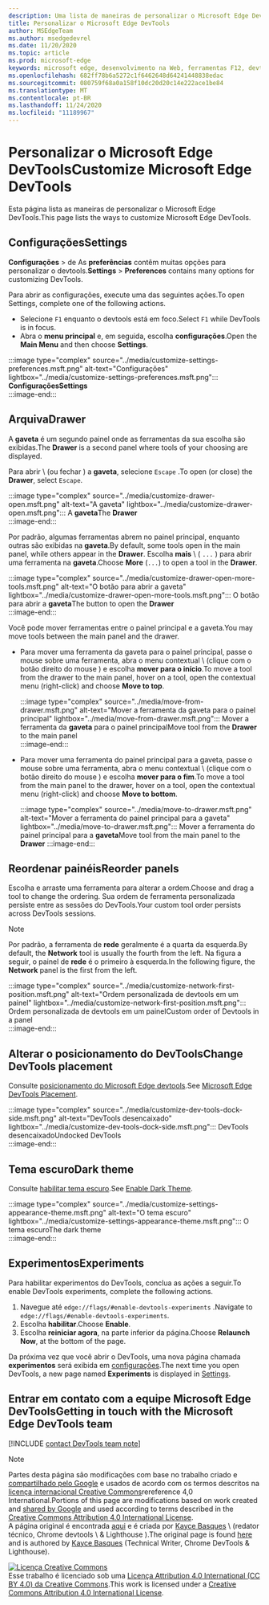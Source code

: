 ```yaml
---
description: Uma lista de maneiras de personalizar o Microsoft Edge DevTools
title: Personalizar o Microsoft Edge DevTools
author: MSEdgeTeam
ms.author: msedgedevrel
ms.date: 11/20/2020
ms.topic: article
ms.prod: microsoft-edge
keywords: microsoft edge, desenvolvimento na Web, ferramentas F12, devtools
ms.openlocfilehash: 682ff78b6a5272c1f6462648d64241448838edac
ms.sourcegitcommit: 080759f68a0a158f10dc20d20c14e222ace1be84
ms.translationtype: MT
ms.contentlocale: pt-BR
ms.lasthandoff: 11/24/2020
ms.locfileid: "11189967"
---
```

<!-- Copyright Kayce Basques 

   Licensed under the Apache License, Version 2.0 (the "License");
   you may not use this file except in compliance with the License.
   You may obtain a copy of the License at

       https://www.apache.org/licenses/LICENSE-2.0

   Unless required by applicable law or agreed to in writing, software
   distributed under the License is distributed on an "AS IS" BASIS,
   WITHOUT WARRANTIES OR CONDITIONS OF ANY KIND, either express or implied.
   See the License for the specific language governing permissions and
   limitations under the License.  -->

# <span data-ttu-id="d48a9-104">Personalizar o Microsoft Edge DevTools</span><span class="sxs-lookup"><span data-stu-id="d48a9-104">Customize Microsoft Edge DevTools</span></span>  

<span data-ttu-id="d48a9-105">Esta página lista as maneiras de personalizar o Microsoft Edge DevTools.</span><span class="sxs-lookup"><span data-stu-id="d48a9-105">This page lists the ways to customize Microsoft Edge DevTools.</span></span>  

## <span data-ttu-id="d48a9-106">Configurações</span><span class="sxs-lookup"><span data-stu-id="d48a9-106">Settings</span></span>  

<span data-ttu-id="d48a9-107">**Configurações**  >  de As **preferências** contêm muitas opções para personalizar o devtools.</span><span class="sxs-lookup"><span data-stu-id="d48a9-107">**Settings** > **Preferences** contains many options for customizing DevTools.</span></span>  

<span data-ttu-id="d48a9-108">Para abrir as configurações, execute uma das seguintes ações.</span><span class="sxs-lookup"><span data-stu-id="d48a9-108">To open Settings, complete one of the following actions.</span></span>  

*   <span data-ttu-id="d48a9-109">Selecione `F1` enquanto o devtools está em foco.</span><span class="sxs-lookup"><span data-stu-id="d48a9-109">Select `F1` while DevTools is in focus.</span></span>  
*   <span data-ttu-id="d48a9-110">Abra o **menu principal** e, em seguida, escolha **configurações**.</span><span class="sxs-lookup"><span data-stu-id="d48a9-110">Open the **Main Menu** and then choose **Settings**.</span></span>  
    
:::image type="complex" source="../media/customize-settings-preferences.msft.png" alt-text="Configurações" lightbox="../media/customize-settings-preferences.msft.png":::
   **<span data-ttu-id="d48a9-112">Configurações</span><span class="sxs-lookup"><span data-stu-id="d48a9-112">Settings</span></span>**  
:::image-end:::  

## <span data-ttu-id="d48a9-113">Arquiva</span><span class="sxs-lookup"><span data-stu-id="d48a9-113">Drawer</span></span>  

<span data-ttu-id="d48a9-114">A **gaveta** é um segundo painel onde as ferramentas da sua escolha são exibidas.</span><span class="sxs-lookup"><span data-stu-id="d48a9-114">The **Drawer** is a second panel where tools of your choosing are displayed.</span></span>  

<span data-ttu-id="d48a9-115">Para abrir \ (ou fechar \) a **gaveta**, selecione `Escape` .</span><span class="sxs-lookup"><span data-stu-id="d48a9-115">To open \(or close\) the **Drawer**, select `Escape`.</span></span>  

:::image type="complex" source="../media/customize-drawer-open.msft.png" alt-text="A gaveta" lightbox="../media/customize-drawer-open.msft.png":::
   <span data-ttu-id="d48a9-117">A **gaveta**</span><span class="sxs-lookup"><span data-stu-id="d48a9-117">The **Drawer**</span></span>  
:::image-end:::  

<span data-ttu-id="d48a9-118">Por padrão, algumas ferramentas abrem no painel principal, enquanto outras são exibidas na **gaveta**.</span><span class="sxs-lookup"><span data-stu-id="d48a9-118">By default, some tools open in the main panel, while others appear in the **Drawer**.</span></span>  <span data-ttu-id="d48a9-119">Escolha **mais** \ ( `...` ) para abrir uma ferramenta na **gaveta**.</span><span class="sxs-lookup"><span data-stu-id="d48a9-119">Choose **More** \(`...`) to open a tool in the **Drawer**.</span></span>  

:::image type="complex" source="../media/customize-drawer-open-more-tools.msft.png" alt-text="O botão para abrir a gaveta" lightbox="../media/customize-drawer-open-more-tools.msft.png":::
   <span data-ttu-id="d48a9-121">O botão para abrir a **gaveta**</span><span class="sxs-lookup"><span data-stu-id="d48a9-121">The button to open the **Drawer**</span></span>  
:::image-end:::  

<span data-ttu-id="d48a9-122">Você pode mover ferramentas entre o painel principal e a gaveta.</span><span class="sxs-lookup"><span data-stu-id="d48a9-122">You may move tools between the main panel and the drawer.</span></span>  

*   <span data-ttu-id="d48a9-123">Para mover uma ferramenta da gaveta para o painel principal, passe o mouse sobre uma ferramenta, abra o menu contextual \ (clique com o botão direito do mouse \) e escolha **mover para o início**.</span><span class="sxs-lookup"><span data-stu-id="d48a9-123">To move a tool from the drawer to the main panel, hover on a tool, open the contextual menu \(right-click\) and choose **Move to top**.</span></span>  
    
    :::image type="complex" source="../media/move-from-drawer.msft.png" alt-text="Mover a ferramenta da gaveta para o painel principal" lightbox="../media/move-from-drawer.msft.png":::
       <span data-ttu-id="d48a9-125">Mover a ferramenta da **gaveta** para o painel principal</span><span class="sxs-lookup"><span data-stu-id="d48a9-125">Move tool from the **Drawer** to the main panel</span></span>  
    :::image-end:::  
    
*   <span data-ttu-id="d48a9-126">Para mover uma ferramenta do painel principal para a gaveta, passe o mouse sobre uma ferramenta, abra o menu contextual \ (clique com o botão direito do mouse \) e escolha **mover para o fim**.</span><span class="sxs-lookup"><span data-stu-id="d48a9-126">To move a tool from the main panel to the drawer, hover on a tool, open the contextual menu \(right-click\) and choose **Move to bottom**.</span></span>  
    
    :::image type="complex" source="../media/move-to-drawer.msft.png" alt-text="Mover a ferramenta do painel principal para a gaveta" lightbox="../media/move-to-drawer.msft.png":::
       <span data-ttu-id="d48a9-128">Mover a ferramenta do painel principal para a **gaveta**</span><span class="sxs-lookup"><span data-stu-id="d48a9-128">Move tool from the main panel to the **Drawer**</span></span>
    :::image-end:::  
    

## <span data-ttu-id="d48a9-129">Reordenar painéis</span><span class="sxs-lookup"><span data-stu-id="d48a9-129">Reorder panels</span></span>  

<span data-ttu-id="d48a9-130">Escolha e arraste uma ferramenta para alterar a ordem.</span><span class="sxs-lookup"><span data-stu-id="d48a9-130">Choose and drag a tool to change the ordering.</span></span>  <span data-ttu-id="d48a9-131">Sua ordem de ferramenta personalizada persiste entre as sessões do DevTools.</span><span class="sxs-lookup"><span data-stu-id="d48a9-131">Your custom tool order persists across DevTools sessions.</span></span>  

> [!NOTE]
> <span data-ttu-id="d48a9-132">Por padrão, a ferramenta de **rede** geralmente é a quarta da esquerda.</span><span class="sxs-lookup"><span data-stu-id="d48a9-132">By default, the **Network** tool is usually the fourth from the left.</span></span>  <span data-ttu-id="d48a9-133">Na figura a seguir, o painel de **rede** é o primeiro à esquerda.</span><span class="sxs-lookup"><span data-stu-id="d48a9-133">In the following figure, the **Network** panel is the first from the left.</span></span>  

:::image type="complex" source="../media/customize-network-first-position.msft.png" alt-text="Ordem personalizada de devtools em um painel" lightbox="../media/customize-network-first-position.msft.png":::
   <span data-ttu-id="d48a9-135">Ordem personalizada de devtools em um painel</span><span class="sxs-lookup"><span data-stu-id="d48a9-135">Custom order of Devtools in a panel</span></span>  
:::image-end:::  

## <span data-ttu-id="d48a9-136">Alterar o posicionamento do DevTools</span><span class="sxs-lookup"><span data-stu-id="d48a9-136">Change DevTools placement</span></span>  

<span data-ttu-id="d48a9-137">Consulte [posicionamento do Microsoft Edge devtools][DevToolsPlacement].</span><span class="sxs-lookup"><span data-stu-id="d48a9-137">See [Microsoft Edge DevTools Placement][DevToolsPlacement].</span></span>  

:::image type="complex" source="../media/customize-dev-tools-dock-side.msft.png" alt-text="DevTools desencaixado" lightbox="../media/customize-dev-tools-dock-side.msft.png":::
   <span data-ttu-id="d48a9-139">DevTools desencaixado</span><span class="sxs-lookup"><span data-stu-id="d48a9-139">Undocked DevTools</span></span>  
:::image-end:::  

## <span data-ttu-id="d48a9-140">Tema escuro</span><span class="sxs-lookup"><span data-stu-id="d48a9-140">Dark theme</span></span>  

<span data-ttu-id="d48a9-141">Consulte [habilitar tema escuro][DarkTheme].</span><span class="sxs-lookup"><span data-stu-id="d48a9-141">See [Enable Dark Theme][DarkTheme].</span></span>  

:::image type="complex" source="../media/customize-settings-appearance-theme.msft.png" alt-text="O tema escuro" lightbox="../media/customize-settings-appearance-theme.msft.png":::
   <span data-ttu-id="d48a9-143">O tema escuro</span><span class="sxs-lookup"><span data-stu-id="d48a9-143">The dark theme</span></span>  
:::image-end:::  

## <span data-ttu-id="d48a9-144">Experimentos</span><span class="sxs-lookup"><span data-stu-id="d48a9-144">Experiments</span></span>  

<span data-ttu-id="d48a9-145">Para habilitar experimentos do DevTools, conclua as ações a seguir.</span><span class="sxs-lookup"><span data-stu-id="d48a9-145">To enable DevTools experiments, complete the following actions.</span></span>  

1.  <span data-ttu-id="d48a9-146">Navegue até `edge://flags/#enable-devtools-experiments` .</span><span class="sxs-lookup"><span data-stu-id="d48a9-146">Navigate to `edge://flags/#enable-devtools-experiments`.</span></span>  
1.  <span data-ttu-id="d48a9-147">Escolha **habilitar**.</span><span class="sxs-lookup"><span data-stu-id="d48a9-147">Choose **Enable**.</span></span>  
1.  <span data-ttu-id="d48a9-148">Escolha **reiniciar agora**, na parte inferior da página.</span><span class="sxs-lookup"><span data-stu-id="d48a9-148">Choose **Relaunch Now**, at the bottom of the page.</span></span>  

<span data-ttu-id="d48a9-149">Da próxima vez que você abrir o DevTools, uma nova página chamada **experimentos** será exibida em [configurações](#settings).</span><span class="sxs-lookup"><span data-stu-id="d48a9-149">The next time you open DevTools, a new page named **Experiments** is displayed in [Settings](#settings).</span></span>  

## <span data-ttu-id="d48a9-150">Entrar em contato com a equipe Microsoft Edge DevTools</span><span class="sxs-lookup"><span data-stu-id="d48a9-150">Getting in touch with the Microsoft Edge DevTools team</span></span>  

[!INCLUDE [contact DevTools team note](../includes/contact-devtools-team-note.md)]  

<!-- image links -->  

[ImageMoreIcon]: ../media/more-icon.msft.png  

<!-- links -->  

[DevToolsPlacement]: ./placement.md "Alterar o posicionamento do Microsoft Edge DevTools | Documentos da Microsoft"  
[DarkTheme]: ./dark-theme.md "Habilitar tema escuro no Microsoft Edge DevTools | Documentos da Microsoft"  

> [!NOTE]
> <span data-ttu-id="d48a9-153">Partes desta página são modificações com base no trabalho criado e [compartilhado pelo Google][GoogleSitePolicies] e usados de acordo com os termos descritos na [licença internacional Creative Commons][CCA4IL]rereference 4,0 International.</span><span class="sxs-lookup"><span data-stu-id="d48a9-153">Portions of this page are modifications based on work created and [shared by Google][GoogleSitePolicies] and used according to terms described in the [Creative Commons Attribution 4.0 International License][CCA4IL].</span></span>  
> <span data-ttu-id="d48a9-154">A página original é encontrada [aqui](https://developers.google.com/web/tools/chrome-devtools/customize/index) e é criada por [Kayce Basques][KayceBasques] \ (redator técnico, Chrome devtools \ & Lighthouse \).</span><span class="sxs-lookup"><span data-stu-id="d48a9-154">The original page is found [here](https://developers.google.com/web/tools/chrome-devtools/customize/index) and is authored by [Kayce Basques][KayceBasques] \(Technical Writer, Chrome DevTools \& Lighthouse\).</span></span>  

[![Licença Creative Commons][CCby4Image]][CCA4IL]  
<span data-ttu-id="d48a9-156">Esse trabalho é licenciado sob uma [Licença Attribution 4.0 International (CC BY 4.0) da Creative Commons][CCA4IL].</span><span class="sxs-lookup"><span data-stu-id="d48a9-156">This work is licensed under a [Creative Commons Attribution 4.0 International License][CCA4IL].</span></span>  

[CCA4IL]: https://creativecommons.org/licenses/by/4.0  
[CCby4Image]: https://i.creativecommons.org/l/by/4.0/88x31.png  
[GoogleSitePolicies]: https://developers.google.com/terms/site-policies  
[KayceBasques]: https://developers.google.com/web/resources/contributors/kaycebasques  
